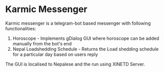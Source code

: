 # Karmic Messenger

Karmic messenger is a telegram-bot based messenger with following functionalities:

1. Horoscope - Implements gDialog GUI where horoscope can be added manually from the bot's end
2. Nepal Loadshedding Schedule - Returns the Load shedding schedule for a particular day based on users reply

The GUI is localised to Nepalese and the run using XINETD Server. 